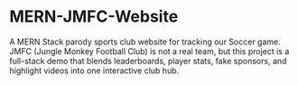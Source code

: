 # MERN-JMFC-Website
A MERN Stack parody sports club website for tracking our Soccer game. JMFC (Jungle Monkey Football Club) is not a real team, but this project is a full-stack demo that blends leaderboards, player stats, fake sponsors, and highlight videos into one interactive club hub.

